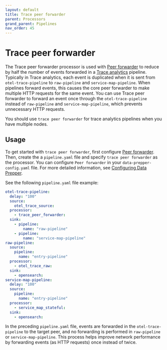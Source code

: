 ```yaml
---
layout: default
title: Trace peer forwarder
parent: Processors
grand_parent: Pipelines
nav_order: 45
---
```


# Trace peer forwarder

The Trace peer forwarder processor is used with [Peer forwarder]({{site.url}}{{site.baseurl}}/managing-data-prepper/peer-forwarder/) to reduce by half the number of events forwarded in a [Trace analytics]({{site.url}}{{site.baseurl}}/data-prepper/common-use-cases/trace-analytics/) pipeline. Typically in Trace analytics, each event is duplicated when it is sent from `otel-trace-pipeline` to `raw-pipeline` and `service-map-pipeline`. When pipelines forward events, this causes the core peer forwarder to make multiple HTTP requests for the same event. You can use Trace peer forwarder to forward an event once through the `otel-trace-pipeline` instead of `raw-pipeline` and `service-map-pipeline`, which prevents unnecessary HTTP requests.

You should use `trace peer forwarder` for trace analytics pipelines when you have multiple nodes.

## Usage

To get started with `trace peer forwarder`, first configure [Peer forwarder]({{site.url}}{{site.baseurl}}/managing-data-prepper/peer-forwarder/). Then, create the a `pipeline.yaml` file and specify `trace peer forwarder` as the processor. You can configure `Peer forwarder` in your `data-prepper-config.yaml` file. For more detailed information, see [Configuring Data Prepper]({{site.url}}{{site.baseurl}}/data-prepper/getting-started/#2-configuring-data-prepper).

See the following `pipeline.yaml` file example: 

```yaml
otel-trace-pipeline:
  delay: "100"
  source:
    otel_trace_source:
  processor:
    - trace_peer_forwarder:
  sink:
    - pipeline:
        name: "raw-pipeline"
    - pipeline:
        name: "service-map-pipeline"
raw-pipeline:
  source:
    pipeline:
      name: "entry-pipeline"
  processor:
    - otel_trace_raw:
  sink:
    - opensearch:
service-map-pipeline:
  delay: "100"
  source:
    pipeline:
      name: "entry-pipeline"
  processor:
    - service_map_stateful:
  sink:
    - opensearch:
```

In the preceding `pipeline.yaml` file, events are forwarded in the `otel-trace-pipeline` to the target peer, and no forwarding is performed in `raw-pipeline` or `service-map-pipeline`. This process helps improve network performance by forwarding events (as HTTP requests) once instead of twice. 